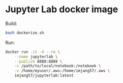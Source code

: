# Jupyter Lab docker image

Build:

```bash
bash dockerize.sh
```


Run:

```bash
docker run -it -d --rm \
    --name jupyterlab \
    --publish 8888:8888 \
    -v /path/to/local/notebook:/notebook \
    -v /home/myuser/.aws:/home/imjang57/.aws \
    imjang57/jupyterlab:latest
```
